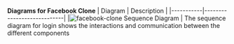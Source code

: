 **Diagrams for Facebook Clone**
| Diagram   | Description                |
|-----------|----------------------------|
|![facebook-clone Sequence Diagram](https://github.com/josh-dittmer/cs151-facebook-clone/assets/images/facebook-clone-Sequence-Diagram.png) | The sequence diagram for login shows the interactions and communication between the different components 
